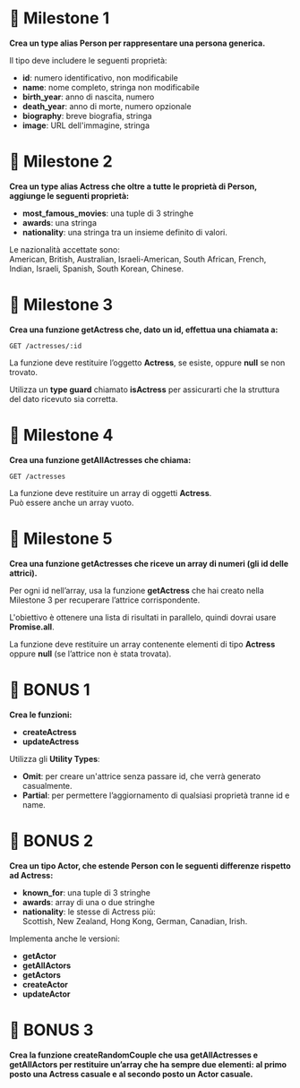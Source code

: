 # 📌 Milestone 1  
**Crea un type alias Person per rappresentare una persona generica.**

Il tipo deve includere le seguenti proprietà:  
- **id**: numero identificativo, non modificabile  
- **name**: nome completo, stringa non modificabile  
- **birth_year**: anno di nascita, numero  
- **death_year**: anno di morte, numero opzionale  
- **biography**: breve biografia, stringa  
- **image**: URL dell'immagine, stringa  

# 📌 Milestone 2  
**Crea un type alias Actress che oltre a tutte le proprietà di Person, aggiunge le seguenti proprietà:**  
- **most_famous_movies**: una tuple di 3 stringhe  
- **awards**: una stringa  
- **nationality**: una stringa tra un insieme definito di valori.  

Le nazionalità accettate sono:  
American, British, Australian, Israeli-American, South African, French, Indian, Israeli, Spanish, South Korean, Chinese.

# 📌 Milestone 3  
**Crea una funzione getActress che, dato un id, effettua una chiamata a:**

`GET /actresses/:id`  

La funzione deve restituire l’oggetto **Actress**, se esiste, oppure **null** se non trovato.

Utilizza un **type guard** chiamato **isActress** per assicurarti che la struttura del dato ricevuto sia corretta.

# 📌 Milestone 4  
**Crea una funzione getAllActresses che chiama:**  

`GET /actresses`  

La funzione deve restituire un array di oggetti **Actress**.  
Può essere anche un array vuoto.

# 📌 Milestone 5  
**Crea una funzione getActresses che riceve un array di numeri (gli id delle attrici).**

Per ogni id nell’array, usa la funzione **getActress** che hai creato nella Milestone 3 per recuperare l’attrice corrispondente.

L'obiettivo è ottenere una lista di risultati in parallelo, quindi dovrai usare **Promise.all**.

La funzione deve restituire un array contenente elementi di tipo **Actress** oppure **null** (se l’attrice non è stata trovata).

# 🎯 BONUS 1  
**Crea le funzioni:**  
- **createActress**  
- **updateActress**  

Utilizza gli **Utility Types**:  
- **Omit**: per creare un'attrice senza passare id, che verrà generato casualmente.  
- **Partial**: per permettere l’aggiornamento di qualsiasi proprietà tranne id e name.

# 🎯 BONUS 2  
**Crea un tipo Actor, che estende Person con le seguenti differenze rispetto ad Actress:**

- **known_for**: una tuple di 3 stringhe  
- **awards**: array di una o due stringhe  
- **nationality**: le stesse di Actress più:  
  Scottish, New Zealand, Hong Kong, German, Canadian, Irish.

Implementa anche le versioni:  
- **getActor**  
- **getAllActors**  
- **getActors**  
- **createActor**  
- **updateActor**

# 🎯 BONUS 3  
**Crea la funzione createRandomCouple che usa getAllActresses e getAllActors per restituire un’array che ha sempre due elementi: al primo posto una Actress casuale e al secondo posto un Actor casuale.**
